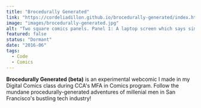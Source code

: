 ```yaml
---
title: "Brocedurally Generated"
link: "https://cordeliadillon.github.io/brocedurally-generated/index.html"
image: "images/brocedurally-generated.jpg"
alt: "Two square comics panels. Panel 1: A laptop screen which says simply, 'You're harshing my vertical integration.' Panel 2: A bespectacled young man, partially in frame, holds up a coffee to-go cup and says, 'Yeah, I read about that on Reddit.'"
featured: false
status: "Dormant"
date: "2016-06"
tags:
  - Code
  - Comics
---
```

**Brocedurally Generated (beta)** is an experimental webcomic I made in my Digital Comics class during CCA's MFA in Comics program. Follow the mundane procedurally-generated adventures of millenial men in San Francisco's bustling tech industry!
